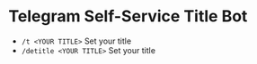 # Telegram Self-Service Title Bot

- `/t <YOUR TITLE>` Set your title
- `/detitle <YOUR TITLE>` Set your title
